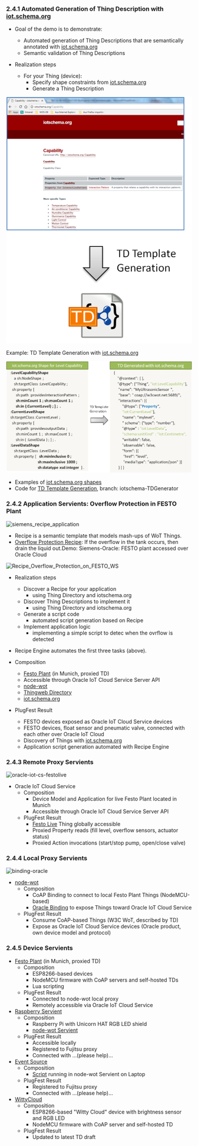 ### 2.4.1 Automated Generation of Thing Description with [iot.schema.org](http://iotschema.org/)

- Goal of the demo is to demonstrate:
	- Automated generation of Thing Descriptions that are semantically annotated with [iot.schema.org](http://iotschema.org/)
	- Semantic validation of Thing Descriptions

- Realization steps 
	- For your Thing (device):
		- Specify shape constraints from [iot.schema.org](http://iotschema.org/)
		- Generate a Thing Description

![siemens_td_generation_with_iotschema](images/td_generation_concept_with_iot.schema.org.png)

Example: TD Template Generation with [iot.schema.org](http://iotschema.org/)

![siemens_td_generation_with_iotschema_example](images/td_generation_with_iot.schema.org.png)

- Examples of [iot.schema.org shapes](https://github.com/iot-schema-collab/iotschema/tree/master/shapes) 
- Code for [TD Template Generation](https://github.com/aparnasai/iotschema/tree/iotschema-TDGenerator/SHACL), branch: iotschema-TDGenerator

		
### 2.4.2 Application Servients: Overflow Protection in FESTO Plant

![siemens_recipe_application](images/siemens-recipe-application.png)

- Recipe is a semantic template that models mash-ups of WoT Things.
- [Overflow Protection Recipe](https://github.com/w3c/wot/blob/master/plugfest/2018-prague/semantic%20integration/Recipes/OverflowProtection.jsonld): If the overflow in the tank occurs, then drain the liquid out.Demo: Siemens-Oracle: FESTO plant accessed over Oracle Cloud

![Recipe_Overflow_Protection_on_FESTO_WS](images/Recipe-Overflow-Protection-on-FESTO-WS.png)
    
- Realization steps
	- Discover a Recipe for your application
		- using Thing Directory and iotschema.org
	- Discover Thing Descriptions to implement it
		- using Thing Directory and iotschema.org
	- Generate a script code
		- automated script generation based on Recipe
	- Implement application logic
		- implementing a simple script to detec when the ovrflow is detected
- Recipe Engine automates the first three tasks (above).

- Composition
	- [Festo Plant](https://github.com/w3c/wot/blob/master/plugfest/2018-prague/TDs/SiemensTDs/FestoLive.jsonld) (in Munich, proxied TD)
	- Accessible through Oracle IoT Cloud Service Server API
	- [node-wot](https://github.com/thingweb/node-wot)
	- [Thingweb Directory](http://plugfest.thingweb.io:8081/)
	- [iot.schema.org](http://iotschema.org/)
- PlugFest Result
	- FESTO devices exposed as Oracle IoT Cloud Service devices
	- FESTO devices, float sensor and pneumatic valve, connected with each other over Oracle IoT Cloud 
	- Discovery of Things with [iot.schema.org](http://iotschema.org/) 
	- Application script generation automated with Recipe Engine

### 2.4.3 Remote Proxy Servients

![oracle-iot-cs-festolive](images/siemens_oracle_festolive.PNG)

- Oracle IoT Cloud Service
   - Composition
      - Device Model and Application for live Festo Plant located in Munich
      - Accessible through Oracle IoT Cloud Service Server API
   - PlugFest Result
      - [Festo Live](https://github.com/w3c/wot/blob/master/plugfest/2018-prague/TDs/SiemensTDs/FestoLive.jsonld) Thing globally accessible
      - Proxied Property reads (fill level, overflow sensors, actuator status)
      - Proxied Action invocations (start/stop pump, open/close valve)

### 2.4.4 Local Proxy Servients

![binding-oracle](images/plugfest-prague-2018-siemens-festolive.png)

- [node-wot](https://github.com/thingweb/node-wot)
   - Composition
      - CoAP Binding to connect to local Festo Plant Things (NodeMCU-based)
      - [Oracle Binding](https://github.com/thingweb/node-wot/tree/master/packages/binding-oracle) to expose Things toward Oracle IoT Cloud Service
   - PlugFest Result
      - Consume CoAP-based Things (W3C WoT, described by TD)
      - Expose as Oracle IoT Cloud Service devices (Oracle product, own device model and protocol)

### 2.4.5 Device Servients

- [Festo Plant](https://github.com/w3c/wot/blob/master/plugfest/2018-prague/TDs/SiemensTDs/FestoLive.jsonld) (in Munich, proxied TD)
    - Composition
        - ESP8266-based devices
        - NodeMCU firmware with CoAP servers and self-hosted TDs
        - Lua scripting
    - PlugFest Result
        - Connected to node-wot local proxy
        - Remotely accessible via Oracle IoT Cloud Service
- [Raspberry Servient](https://github.com/w3c/wot/blob/master/plugfest/2018-prague/TDs/SiemensTDs/Unicorn.jsonld)
    - Composition
        - Raspberry Pi with Unicorn HAT RGB LED shield
        - [node-wot Servient](https://github.com/thingweb/node-wot/blob/master/packages/demo-servients/src/raspberry-servient.ts)
    - PlugFest Result
        - Accessible locally
        - Registered to Fujitsu proxy
        - Connected with ...(please help)...
- [Event Source](https://github.com/w3c/wot/blob/master/plugfest/2018-prague/TDs/SiemensTDs/EventSource.jsonld)
    - Composition
        - [Script](https://github.com/thingweb/node-wot/blob/master/examples/scripts/example-event.js) running in node-wot Servient on Laptop
    - PlugFest Result
        - Registered to Fujitsu proxy
        - Connected with ...(please help)...
- [WittyCloud](https://github.com/w3c/wot/blob/master/plugfest/2018-prague/TDs/SiemensTDs/WittyCloud.jsonld)
    - Composition
        - ESP8266-based "Witty Cloud" device with brightness sensor and RGB LED
        - NodeMCU firmware with CoAP server and self-hosted TD
    - PlugFest Result
        - Updated to latest TD draft
